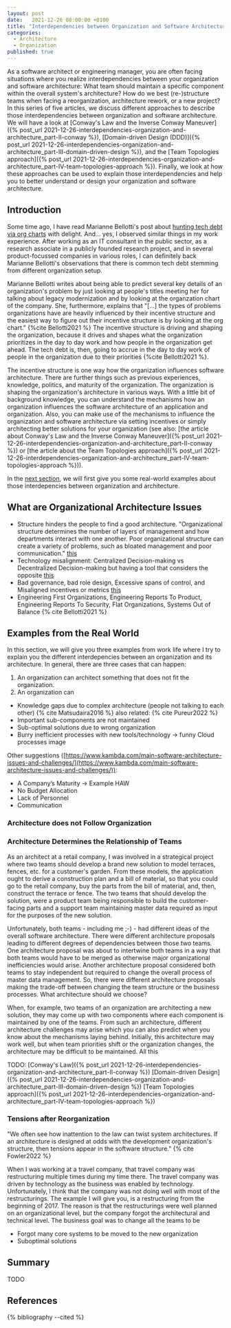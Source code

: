```yaml
---
layout: post
date:   2021-12-26 08:00:00 +0100
title: "Interdependencies between Organization and Software Architecture - Overview"
categories:
  - Architecture
  - Organization
published: true
---
```

As a software architect or engineering manager, you are often facing situations where you realize interdependencies between your organization and software architecture: What team should maintain a specific component within the overall system's architecture?
How do we best (re-)structure teams when facing a reorganization, architecture rework, or a new project?
In this series of five articles, we discuss different approaches to describe those interdependencies between organization and software architecture.
We will have a look at [Conway's Law and the Inverse Conway Maneuver]({% post_url 2021-12-26-interdependencies-organization-and-architecture_part-II-conway %}), [Domain-driven Design (DDD)]({% post_url 2021-12-26-interdependencies-organization-and-architecture_part-III-domain-driven-design %}), and the [Team Topologies approach]({% post_url 2021-12-26-interdependencies-organization-and-architecture_part-IV-team-topologies-approach %}).
Finally, we look at how these approaches can be used to explain those interdependencies and help you to better understand or design your organization and software architecture.

## Introduction

Some time ago, I have read Marianne Bellotti's post about [hunting tech debt via org charts](https://bellmar.medium.com/hunting-tech-debt-via-org-charts-92df0b253145) with delight.
And... yes, I observed similar things in my work experience.
After working as an IT consultant in the public sector, as a research associate in a publicly founded research project, and in several product-focussed companies in various roles, I can definitely back Marianne Bellotti's observations that there is common tech debt stemming from different organization setup.

Marianne Bellotti writes about being able to predict several key details of an organization's problem by just looking at people's titles meeting her for talking about legacy modernization and by looking at the organzation chart of the company.
She, furthermore, explains that "[...] the types of problems organizations have are heavily influenced by their incentive structure and the easiest way to figure out their incentive structure is by looking at the org chart." {%cite Bellotti2021 %}
The incentive structure is driving and shaping the organization, because it drives and shapes what the organization prioritizes in the day to day work and how people in the organization get ahead.
The tech debt is, then, going to accrue in the day to day work of people in the organization due to their priorities {%cite Bellotti2021 %}.

The incentive structure is one way how the organization influences software architecture.
There are further things such as previous experiences, knowledge, politics, and maturity of the organization.
The organization is shaping the organization's architecture in various ways.
With a little bit of background knowledge, you can understand the mechanisms how an organization influences the software architecture of an application and organization.
Also, you can make use of the mechanisms to influence the organization and software architecture via setting incentives or simply architecting better solutions for your organization (see also: [the article about Conway's Law and the Inverse Conway Maneuver]({% post_url 2021-12-26-interdependencies-organization-and-architecture_part-II-conway %}) or [the article about the Team Topologies approach]({% post_url 2021-12-26-interdependencies-organization-and-architecture_part-IV-team-topologies-approach %})).

In the [next section](#examples-from-the-real-world), we will first give you some real-world examples about those interdepencies between organization and architecture.

## What are Organizational Architecture Issues

 * Structure hinders the people to find a good architecture. "Organizational structure determines the number of layers of management and how departments interact with one another. Poor organizational structure can create a variety of problems, such as bloated management and poor communication." [this](https://bizfluent.com/list-6025397-implications-bad-organizational-structure.html)
 * Technology misalignment: Centralized Decision-making vs Decentralized Decision-making but having a tool that considers the opposite [this](https://smallbusiness.chron.com/weakness-hierarchical-organizational-structures-31244.html)
 * Bad governance, bad role design, Excessive spans of control, and Misaligned incentives or metrics [this](https://hbr.org/2019/12/4-organizational-design-issues-that-most-leaders-misdiagnose)
 * Engineering First Organizations, Engineering Reports To Product, Engineering Reports To Security, Flat Organizations, Systems Out of Balance {% cite Bellotti2021 %}

## Examples from the Real World

In this section, we will give you three examples from work life where I try to explain you the different interdepencies between an organization and its architecture.
In general, there are three cases that can happen:

 1. An organization can architect something that does not fit the organization.
 1. An organization can 

 * Knowledge gaps due to complex architecture (people not talking to each other) {% cite Matsudaira2016 %} also related: {% cite Pureur2022 %}
 * Important sub-components are not maintained
 * Sub-optimal solutions due to wrong organization
 * Burry inefficient processes with new tools/technology -> funny Cloud processes image

Other suggestions ([https://www.kambda.com/main-software-architecture-issues-and-challenges/](https://www.kambda.com/main-software-architecture-issues-and-challenges/)):
 * A Company’s Maturity -> Example HAW
 * No Budget Allocation
 * Lack of Personnel
 * Communication

### Architecture does not Follow Organization



### Architecture Determines the Relationship of Teams

As an architect at a retail company, I was involved in a strategical project where two teams should develop a brand new solution to model terraces, fences, etc. for a customer's garden.
From these models, the application ought to derive a construction plan and a bill of material, so that you could go to the retail company, buy the parts from the bill of material, and, then, construct the terrace or fence.
The two teams that should develop the solution, were a product team being responsible to build the customer-facing parts and a support team maintaining master data required as input for the purposes of the new solution.

Unfortunately, both teams - including me ;-) - had different ideas of the overall software architecture.
There were different architecture proposals leading to different degrees of dependencies between those two teams.
One architecture proposal was about to intertwine both teams in a way that both teams would have to be merged as otherwise major organizational inefficiencies would arise.
Another architecture proposal considered both teams to stay independent but required to change the overall process of master data management.
So, there were different architecture proposals making the trade-off between changing the team structure or the business processes.
What architecture should we choose?

When, for example, two teams of an organization are architecting a new solution, they may come up with two components where each component is maintained by one of the teams.
From such an architecture, different architecture challenges may arise which you can also predict when you know about the mechanisms laying behind.
Initially, this architecture may work well, but when team priorities shift or the organization changes, the architecture may be difficult to be maintained.
All this

TODO:
[Conway's Law]({% post_url 2021-12-26-interdependencies-organization-and-architecture_part-II-conway %})
[Domain-driven Design]({% post_url 2021-12-26-interdependencies-organization-and-architecture_part-III-domain-driven-design %})
[Team Topologies approach]({% post_url 2021-12-26-interdependencies-organization-and-architecture_part-IV-team-topologies-approach %})

### Tensions after Reorganization

"We often see how inattention to the law can twist system architectures. If an architecture is designed at odds with the development organization's structure, then tensions appear in the software structure." {% cite Fowler2022 %}

When I was working at a travel company, that travel company was restructuring multiple times during my time there.
The travel company was driven by technology as the business was enabled by technology.
Unfortunately, I think that the company was not doing well with most of the restructurings.
The example I will give you, is a restructuring from the beginning of 2017.
The reason is that the restructurings were well planned on an organizational level, but the company forgot the architectural and technical level.
The business goal was to change all the teams to be

 * Forgot many core systems to be moved to the new organization
 * Suboptimal solutions 

## Summary

TODO

## References

{% bibliography --cited %}
